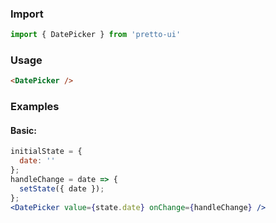 ### Import
```js static
import { DatePicker } from 'pretto-ui'
```

### Usage
```html
<DatePicker />
```

### Examples
#### Basic:
```jsx
initialState = {
  date: ''
};
handleChange = date => {
  setState({ date });
};
<DatePicker value={state.date} onChange={handleChange} />
```
